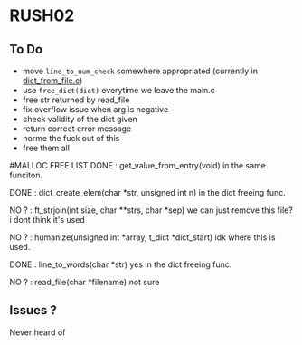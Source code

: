 # RUSH02

## To Do
- move `line_to_num_check` somewhere appropriated (currently in [dict_from_file.c](functions/dict_from_file.c))
- use `free_dict(dict)` everytime we leave the main.c
- free str returned by read_file
- fix overflow issue when arg is negative
- check validity of the dict given
- return correct error message
- norme the fuck out of this
- free them all 

#MALLOC FREE LIST
DONE : get_value_from_entry(void)
in the same funciton.

DONE : dict_create_elem(char *str, unsigned int n) 
in the dict freeing func. 

NO ? : ft_strjoin(int size, char **strs, char *sep)
we can just remove this file? i dont think it's used

NO ? : humanize(unsigned int    *array, t_dict *dict_start)
idk where this is used. 

DONE : line_to_words(char *str)
yes in the dict freeing func.

NO ? : read_file(char *filename)
not sure

## Issues ?
Never heard of
